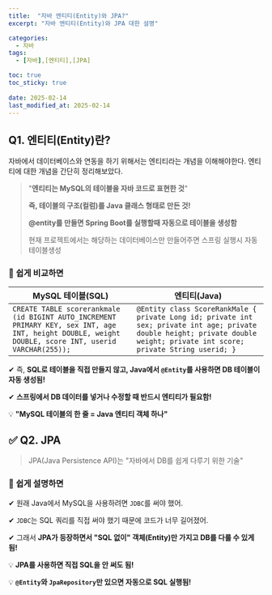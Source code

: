 ```yaml
---
title:  "자바 엔티티(Entity)와 JPA?"
excerpt: "자바 엔티티(Entity)와 JPA 대한 설명"

categories:
  - 자바
tags:
  - [자바],[엔티티],[JPA]

toc: true
toc_sticky: true
 
date: 2025-02-14
last_modified_at: 2025-02-14
---
```


## **Q1. 엔티티(Entity)란?**
자바에서 데이터베이스와 연동을 하기 위해서는 엔티티라는 개념을 이해해야한다. 엔티티에 대한 개념을 간단히 정리해보았다.

> "**엔티티는 MySQL의 테이블을 자바 코드로 표현한 것**"
> 
> 
> **즉, 테이블의 구조(컬럼)를 Java 클래스 형태로 만든 것!**
> 
> **@entity를 만들면 Spring Boot를 실행할때 자동으로 테이블을 생성함**
> 
> 현재 프로젝트에서는 해당하는 데이터베이스만 만들어주면 스프링 실행시 자동 테이블생성
> 

### 📌 **쉽게 비교하면**

| MySQL 테이블(SQL) | 엔티티(Java) |
| --- | --- |
| `CREATE TABLE scorerankmale (id BIGINT AUTO_INCREMENT PRIMARY KEY, sex INT, age INT, height DOUBLE, weight DOUBLE, score INT, userid VARCHAR(255));` | `@Entity class ScoreRankMale { private Long id; private int sex; private int age; private double height; private double weight; private int score; private String userid; }` |

✔ 즉, **SQL로 테이블을 직접 만들지 않고, Java에서 `@Entity`를 사용하면 DB 테이블이 자동 생성됨!**

✔ **스프링에서 DB 데이터를 넣거나 수정할 때 반드시 엔티티가 필요함!**

💡 **"MySQL 테이블의 한 줄 = Java 엔티티 객체 하나"**

## ✅ **Q2. JPA**

> JPA(Java Persistence API)는 "자바에서 DB를 쉽게 다루기 위한 기술"
> 

### 📌 **쉽게 설명하면**

✔ 원래 Java에서 MySQL을 사용하려면 `JDBC`를 써야 했어.

✔ `JDBC`는 SQL 쿼리를 직접 써야 했기 때문에 코드가 너무 길어졌어.

✔ 그래서 **JPA가 등장하면서 "SQL 없이" 객체(Entity)만 가지고 DB를 다룰 수 있게 됨!**

💡 **JPA를 사용하면 직접 SQL을 안 써도 됨!**

💡 **`@Entity`와 `JpaRepository`만 있으면 자동으로 SQL 실행됨!**

